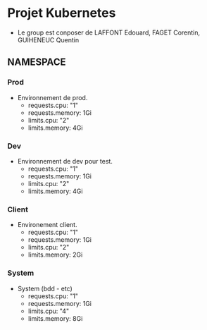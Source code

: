 # Projet Kubernetes

- Le group est conposer de LAFFONT Edouard,
  FAGET Corentin, GUIHENEUC Quentin

## NAMESPACE

### Prod

- Environnement de prod.
  - requests.cpu: "1"
  - requests.memory: 1Gi
  - limits.cpu: "2"
  - limits.memory: 4Gi

### Dev

- Environnement de dev pour test.
  - requests.cpu: "1"
  - requests.memory: 1Gi
  - limits.cpu: "2"
  - limits.memory: 4Gi

### Client

- Environement client.
  - requests.cpu: "1"
  - requests.memory: 1Gi
  - limits.cpu: "2"
  - limits.memory: 2Gi

### System

- System (bdd - etc)
  - requests.cpu: "1"
  - requests.memory: 1Gi
  - limits.cpu: "4"
  - limits.memory: 8Gi
